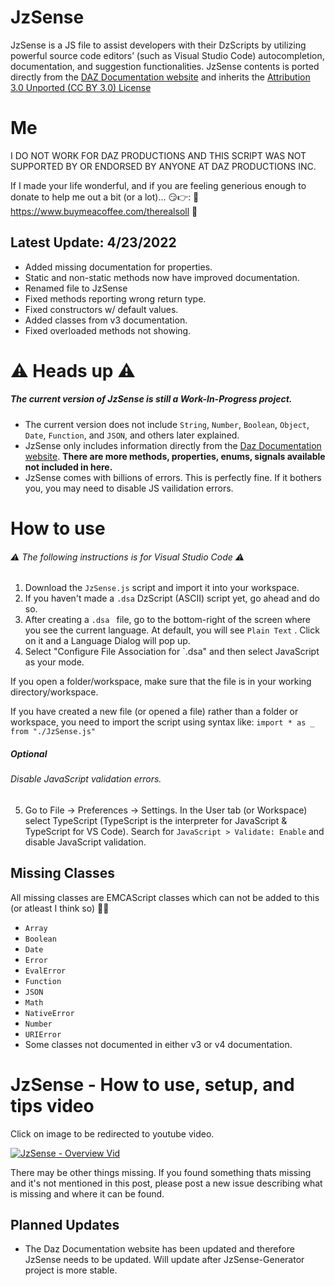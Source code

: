 # JzSense

JzSense is a JS file to assist developers with their DzScripts by utilizing powerful source code editors’ (such as Visual Studio Code) autocompletion, documentation, and suggestion functionalities.
JzSense contents is ported directly from the [DAZ Documentation website] and inherits the [Attribution 3.0 Unported (CC BY 3.0) License]
# Me
I DO NOT WORK FOR DAZ PRODUCTIONS AND THIS SCRIPT WAS NOT SUPPORTED BY OR ENDORSED BY ANYONE AT DAZ PRODUCTIONS INC.

If I made your life wonderful, and if you are feeling generious enough to donate to help me out a bit (or a lot)... 😏👉: 🌟 https://www.buymeacoffee.com/therealsoll 🌟
## Latest Update: 4/23/2022 ##
- Added missing documentation for properties.
- Static and non-static methods now have improved documentation.
- Renamed file to JzSense
- Fixed methods reporting wrong return type.
- Fixed constructors w/ default values.
- Added classes from v3 documentation.
- Fixed overloaded methods not showing.
# ⚠ Heads up ⚠ 
##### The current version of JzSense is still a Work-In-Progress project. 
- The current version does not include `String`, `Number`, `Boolean`, `Object`, `Date`, `Function`, and `JSON`, and others later explained.
- JzSense only includes information directly from the [Daz Documentation website]. **There are more methods, properties, enums, signals available not included in here.**
- JzSense comes with billions of errors. This is perfectly fine. If it bothers you, you may need to disable JS vailidation errors.

# How to use 
###### ⚠  The following instructions is for Visual Studio Code  ⚠
1.  Download the `JzSense.js` script and import it into your workspace.
2.  If you haven't made a `.dsa` DzScript (ASCII) script yet, go ahead and do so.
3.  After creating a `.dsa ` file, go to the bottom-right of the screen where you see the current language. At default, you will see `Plain Text` . Click on it and a Language Dialog will pop up.
4.  Select "Configure File Association for `.dsa" and then select JavaScript as your mode.

If you open a folder/workspace, make sure that the file is in your working directory/workspace. 

If you have created a new file (or opened a file) rather than a folder or workspace, you need to import the script using syntax like: `import * as _ from "./JzSense.js"`
##### Optional
###### Disable JavaScript validation errors.
5.  Go to File -> Preferences -> Settings. In the User tab (or Workspace) select TypeScript (TypeScript is the interpreter for JavaScript & TypeScript for VS Code). Search for `JavaScript > Validate: Enable` and disable JavaScript validation.


## Missing Classes
All missing classes are EMCAScript classes which can not be added to this (or atleast I think so) 🤷‍♂️
- `Array`
- `Boolean`
- `Date`
- `Error`
- `EvalError`
- `Function`
- `JSON`
- `Math`
- `NativeError`
- `Number`
- `URIError`
- Some classes not documented in either v3 or v4 documentation.

# JzSense - How to use, setup, and tips video
Click on image to be redirected to youtube video.

[![JzSense - Overview Vid](https://img.youtube.com/vi/8ylc8F0a_jo/0.jpg)](https://www.youtube.com/watch?v=8ylc8F0a_jo)


There may be other things missing. If you found something thats missing and it's not mentioned in this post, please post a new issue describing what is missing and where it can be found.
## Planned Updates
- The Daz Documentation website has been updated and therefore JzSense needs to be updated. Will update after JzSense-Generator project is more stable.


   [Daz Documentation website]: <http://docs.daz3d.com/doku.php/public/software/dazstudio/4/referenceguide/scripting/start>
   [Attribution 3.0 Unported (CC BY 3.0) License]: <https://creativecommons.org/licenses/by/3.0/>
